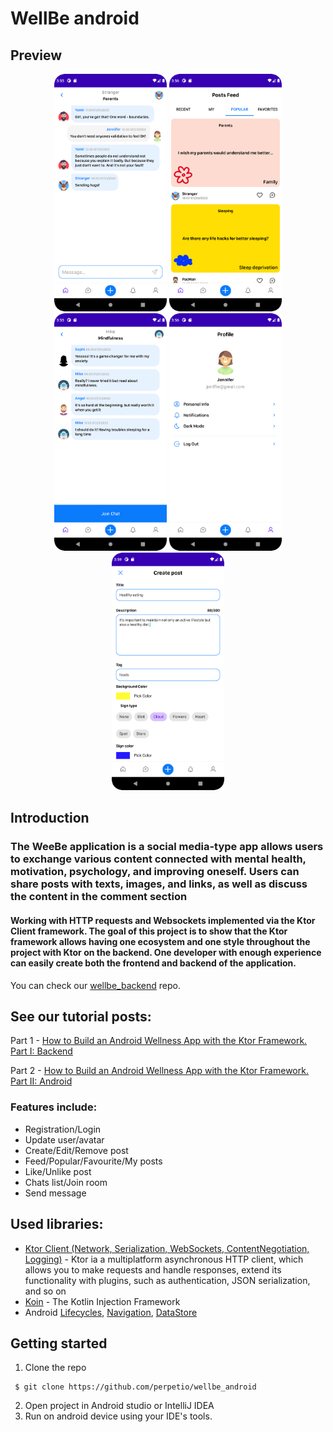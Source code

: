 # WellBe android

## Preview
<p align="center">
    <img src="screenshots/Screenshot_20220721_155539.png" width='180'/>
    <img src="screenshots/Screenshot_20220721_155659.png" width='180'/>
    <img src="screenshots/Screenshot_20220721_155550.png" width='180'/>
    <img src="screenshots/Screenshot_20220721_155621.png" width='180'/>
    <img src="screenshots/Screenshot_20220721_155929.png" width='180'/>
</p>

## Introduction

### The WeeBe application is a social media-type app allows users to exchange various content connected with mental health, motivation, psychology, and improving oneself. Users can share posts with texts, images, and links, as well as discuss the content in the comment section

#### Working with HTTP requests and Websockets implemented via the Ktor Client framework. The goal of this project is to show that the Ktor framework allows having one ecosystem and one style throughout the project with Ktor on the backend. One developer with enough experience can easily create both the frontend and backend of the application.
You can check our [wellbe_backend](<https://github.com/perpetio/wellbe_backend>) repo.

## See our tutorial posts:

Part 1 - [How to Build an Android Wellness App with the Ktor Framework. Part I: Backend](https://perpet.io/blog/how-to-build-an-android-wellness-app-with-the-ktor-framework-part-i-backend/)

Part 2 - [How to Build an Android Wellness App with the Ktor Framework. Part II: Android](https://perpet.io/blog/how-to-build-an-android-wellness-app-with-the-ktor-framework-part-ii-android/)

### Features include:
 - Registration/Login
 - Update user/avatar
 - Create/Edit/Remove post
 - Feed/Popular/Favourite/My posts
 - Like/Unlike post
 - Chats list/Join room
 - Send message

## Used libraries:
* [Ktor Client (Network, Serialization, WebSockets, ContentNegotiation, Logging)](<https://ktor.io/docs/create-client.html>) - Ktor ia a multiplatform asynchronous HTTP client, which allows you to make requests and handle responses, extend its functionality with plugins, such as authentication, JSON serialization, and so on
* [Koin](<https://insert-koin.io/docs/quickstart/android>) - The Kotlin Injection Framework
* Android [Lifecycles](<https://developer.android.com/topic/libraries/architecture/lifecycle>), [Navigation](<https://developer.android.com/guide/navigation/navigation-getting-started>), [DataStore](<https://developer.android.com/topic/libraries/architecture/datastore>)

## Getting started
1. Clone the repo
```
 $ git clone https://github.com/perpetio/wellbe_android
 ```
2. Open project in Android studio or IntelliJ IDEA
3. Run on android device using your IDE's tools.
